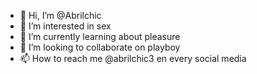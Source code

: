 - 👋 Hi, I’m @Abrilchic
- 👀 I’m interested in sex
- 🌱 I’m currently learning about pleasure
- 💞️ I’m looking to collaborate on playboy
- 📫 How to reach me @abrilchic3 en every social media

<!---
Abrilchic/Abrilchic is a ✨ special ✨ repository because its `README.md` (this file) appears on your GitHub profile.
You can click the Preview link to take a look at your changes.
--->
